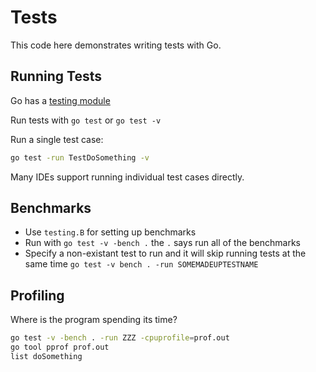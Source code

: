 # Tests

This code here demonstrates writing tests with Go.

## Running Tests

Go has a [testing module](https://pkg.go.dev/testing)

Run tests with `go test` or `go test -v`

Run a single test case:

```bash
go test -run TestDoSomething -v
```

Many IDEs support running individual test cases directly.

## Benchmarks

- Use `testing.B` for setting up benchmarks
- Run with `go test -v -bench .` the `.` says run all of the benchmarks
- Specify a non-existant test to run and it will skip running tests at the same time
  `go test -v bench . -run SOMEMADEUPTESTNAME`

## Profiling

Where is the program spending its time?

```bash
go test -v -bench . -run ZZZ -cpuprofile=prof.out
go tool pprof prof.out
list doSomething
```
